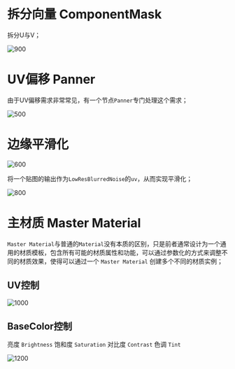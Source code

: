 # 拆分向量 ComponentMask

拆分U与V；

![900](https://pic-1315225359.cos.ap-shanghai.myqcloud.com/20250112214027.png)

# UV偏移 Panner

由于UV偏移需求非常常见，有一个节点`Panner`专门处理这个需求；

![500](https://pic-1315225359.cos.ap-shanghai.myqcloud.com/20250112214759.png)

# 边缘平滑化

![600](https://pic-1315225359.cos.ap-shanghai.myqcloud.com/20250118223207.png)

将一个贴图的输出作为`LowResBlurredNoise`的`uv`，从而实现平滑化；

![800](https://pic-1315225359.cos.ap-shanghai.myqcloud.com/20250118223513.png)

# 主材质 Master Material

`Master Material`与普通的`Material`没有本质的区别，只是前者通常设计为一个通用的材质模板，包含所有可能的材质属性和功能，可以通过参数化的方式来调整不同的材质效果，使得可以通过一个 `Master Material` 创建多个不同的材质实例；

## UV控制

![1000](https://pic-1315225359.cos.ap-shanghai.myqcloud.com/20250119201830.png)

## BaseColor控制

亮度 `Brightness`
饱和度 `Saturation`
对比度 `Contrast`
色调 `Tint`

![1200](https://pic-1315225359.cos.ap-shanghai.myqcloud.com/20250119202349.png)

